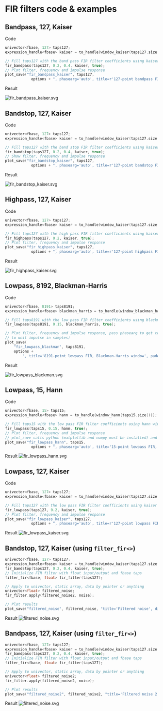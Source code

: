 # FIR filters code & examples

## Bandpass, 127, Kaiser 

Code
```c++ linenums="1"
univector<fbase, 127> taps127;
expression_handle<fbase> kaiser = to_handle(window_kaiser(taps127.size(), 3.0));

// Fill taps127 with the band pass FIR filter coefficients using kaiser window and cutoff=0.2 and 0.4
fir_bandpass(taps127, 0.2, 0.4, kaiser, true);
// Plot filter, frequency and impulse response
plot_save("fir_bandpass_kaiser", taps127,
            options + ", phasearg='auto', title=r'127-point bandpass FIR, Kaiser window ($\\alpha=3.0$)'");
```
Result

![fir_bandpass_kaiser.svg](img/fir_bandpass_kaiser.svg)

## Bandstop, 127, Kaiser

Code
```c++ linenums="1"
univector<fbase, 127> taps127;
expression_handle<fbase> kaiser = to_handle(window_kaiser(taps127.size(), 3.0));

// Fill taps127 with the band stop FIR filter coefficients using kaiser window and cutoff=0.2 and 0.4
fir_bandstop(taps127, 0.2, 0.4, kaiser, true);
// Show filter, frequency and impulse response
plot_save("fir_bandstop_kaiser", taps127,
            options + ", phasearg='auto', title=r'127-point bandstop FIR, Kaiser window ($\\alpha=3.0$)'");
```
Result

![fir_bandstop_kaiser.svg](img/fir_bandstop_kaiser.svg)

## Highpass, 127, Kaiser

Code
```c++ linenums="1"
univector<fbase, 127> taps127;
expression_handle<fbase> kaiser = to_handle(window_kaiser(taps127.size(), 3.0));

// Fill taps127 with the high pass FIR filter coefficients using kaiser window and cutoff=0.2
fir_highpass(taps127, 0.2, kaiser, true);
// Plot filter, frequency and impulse response
plot_save("fir_highpass_kaiser", taps127,
            options + ", phasearg='auto', title=r'127-point highpass FIR, Kaiser window ($\\alpha=3.0$)'");
```
Result

![fir_highpass_kaiser.svg](img/fir_highpass_kaiser.svg)

## Lowpass, 8192, Blackman-Harris

Code
```c++ linenums="1"
univector<fbase, 8191> taps8191;
expression_handle<fbase> blackman_harris = to_handle(window_blackman_harris(taps8191.size()));

// Fill taps8191 with the low pass FIR filter coefficients using blackman harris window and cutoff=0.15
fir_lowpass(taps8191, 0.15, blackman_harris, true);

// Plot filter, frequency and impulse response, pass phasearg to get correct phase shift (phasearg=offset
// to unit impulse in samples)
plot_save(
    "fir_lowpass_blackman", taps8191,
    options +
        ", title='8191-point lowpass FIR, Blackman-Harris window', padwidth=16384");
```
Result

![fir_lowpass_blackman.svg](img/fir_lowpass_blackman.svg)

## Lowpass, 15, Hann

Code
```c++ linenums="1"
univector<fbase, 15> taps15;
expression_handle<fbase> hann = to_handle(window_hann(taps15.size()));

// Fill taps15 with the low pass FIR filter coefficients using hann window and cutoff=0.15
fir_lowpass(taps15, 0.15, hann, true);
// Plot filter, frequency and impulse response
// plot_save calls python (matplotlib and numpy must be installed) and saves SVG file
plot_save("fir_lowpass_hann", taps15,
            options + ", phasearg='auto', title='15-point lowpass FIR, Hann window'");
```
Result
![fir_lowpass_hann.svg](img/fir_lowpass_hann.svg)

## Lowpass, 127, Kaiser

Code

```c++ linenums="1"
univector<fbase, 127> taps127;
expression_handle<fbase> kaiser = to_handle(window_kaiser(taps127.size(), 3.0));

// Fill taps127 with the low pass FIR filter coefficients using kaiser window and cutoff=0.2
fir_lowpass(taps127, 0.2, kaiser, true);
// Plot filter, frequency and impulse response
plot_save("fir_lowpass_kaiser", taps127,
            options + ", phasearg='auto', title=r'127-point lowpass FIR, Kaiser window ($\\alpha=3.0$)'");
```
Result
![fir_lowpass_kaiser.svg](img/fir_lowpass_kaiser.svg)

## Bandstop, 127, Kaiser (using `filter_fir<>`)

```c++ linenums="1"
univector<fbase, 127> taps127;
expression_handle<fbase> kaiser = to_handle(window_kaiser(taps127.size(), 3.0));
fir_bandstop(taps127, 0.2, 0.4, kaiser, true);
// Initialize FIR filter with float input/output and fbase taps
filter_fir<fbase, float> fir_filter(taps127);

// Apply to univector, static array, data by pointer or anything
univector<float> filtered_noise;
fir_filter.apply(filtered_noise2, noise);

// Plot results
plot_save("filtered_noise", filtered_noise, "title='Filtered noise', div_by_N=True");
```

Result
![filtered_noise.svg](img/filtered_noise.svg)

## Bandpass, 127, Kaiser (using `filter_fir<>`)

```c++ linenums="1"
univector<fbase, 127> taps127;
expression_handle<fbase> kaiser = to_handle(window_kaiser(taps127.size(), 3.0));
fir_bandpass(taps127, 0.2, 0.4, kaiser, true);
// Initialize FIR filter with float input/output and fbase taps
filter_fir<fbase, float> fir_filter(taps127);

// Apply to univector, static array, data by pointer or anything
univector<float> filtered_noise2;
fir_filter.apply(filtered_noise2, noise);

// Plot results
plot_save("filtered_noise2", filtered_noise2, "title='Filtered noise 2', div_by_N=True");
```

Result
![filtered_noise.svg](img/filtered_noise2.svg)
